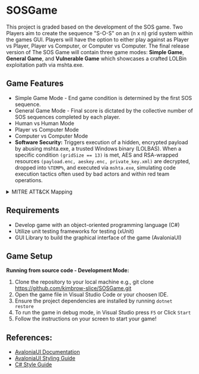 # SOSGame
This project is graded based on the development of the SOS game. Two Players aim to create the sequence "S-O-S" on an (n x n) grid system within the games GUI. Players will have the option to either play against as Player vs Player, Player vs Computer, or Computer vs Computer. The final release version of The SOS Game will contain three game modes: **Simple Game**, **General Game**, and **Vulnerable Game** which showcases a crafted LOLBin exploitation path via mshta.exe. 

## Game Features
- Simple Game Mode - End game condition is determined by the first SOS sequence.
- General Game Mode - Final score is dictated by the collective number of SOS sequences completed by each player.
- Human vs Human  Mode
- Player vs Computer Mode
- Computer vs Computer Mode
- **Software Security:** Triggers execution of a hidden, encrypted payload by abusing mshta.exe, a trusted Windows binary (LOLBAS). When a specific condition ```(gridSize == 13)``` is met, AES and RSA-wrapped resources ```(payload.enc, aeskey.enc, private_key.xml)``` are decrypted, dropped into ```%TEMP%```, and executed via ```mshta.exe```, simulating code execution tactics often used by bad actors and within red team operations.


<details>
  <summary> MITRE ATT&CK Mapping</summary>

  
| Technique | Description | ID |
|----------|-------------|----|
| **Signed Binary Proxy Execution: MSHTA** | Executes HTA content through `mshta.exe` | [T1218.005](https://attack.mitre.org/techniques/T1218/005/) |
| **Obfuscated Files or Information** | Encrypts payloads with AES+RSA to avoid detection | [T1027](https://attack.mitre.org/techniques/T1027/) |
| **Ingress Tool Transfer** | Drops payload to local file system (`%TEMP%`) | [T1105](https://attack.mitre.org/techniques/T1105/) |
| **Scripting: VBScript** | Executes script logic via `.hta` format | [T1059.005](https://attack.mitre.org/techniques/T1059/005/) |
| **User Execution (Logic Flaw Trigger)** | Custom logic-based trigger on `gridSize == 13` | [T1204](https://attack.mitre.org/techniques/T1204/) |
| **Indicator Removal on Host** | Deletes the payload (`payload.hta`) after execution | [T1070.004](https://attack.mitre.org/techniques/T1070/004/) |

</details>



## Requirements
- Develop game with an object-oriented programming language (C#)
- Utilize unit testing frameworks for testing (xUnit)
- GUI Library to build the graphical interface of the game (AvaloniaUI)

## Game Setup
**Running from source code - Development Mode:**
1. Clone the repository to your local machine e.g., git clone https://github.com/kimbrow-slice/SOSGame.git
2. Open the game file in Visual Studio Code or your choosen IDE.
3. Ensure the project dependencies are installed by running `dotnet restore`
4. To run the game in debug mode, in Visual Studio press `F5` or Click `Start`
5. Follow the instructions on your screen to start your game!


## References: 
 - [AvaloniaUI Documentation](https://docs.avaloniaui.net/docs/)
 - [AvaloniaUI Styling Guide](https://docs.avaloniaui.net/docs/0.10.x/styling/styles#pseudoclasses)
 - [C# Style Guide](https://google.github.io/styleguide/csharp-style.html)
